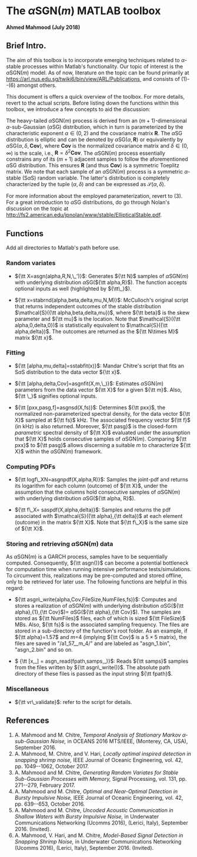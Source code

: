 # The $\alpha$SGN($m$) MATLAB toolbox

**Ahmed Mahmood  (July 2018)**



## Brief Intro.

The aim of this toolbox is to incorporate emerging techniques related to $\alpha$-stable processes within Matlab's functionality. Our topic of interest is the $\alpha$SGN($m$) model. As of now, literature on the topic can be found primarily at <https://arl.nus.edu.sg/twiki6/bin/view/ARL/Publications > and consists of (1)--(6) amongst others.

This document is offers a quick overview of the toolbox. For more details, revert to the actual scripts. Before listing down the functions within this toolbox, we introduce a few concepts to aid the discussion: 

The heavy-tailed $\alpha$SGN($m$) process is derived from an $(m+1)$-dimensional $\alpha$-sub-Gaussian ($\alpha$SG) distribution, which in turn is parameterized by the characteristic exponent $\alpha\in(0,2)$ and the covariance matrix $\mathbf{R}$. The $\alpha$SG distribution is elliptic and can be denoted by $\alpha$SG($\alpha,\mathbf{R}$) or equivalently by $\alpha$SG($\alpha,\delta,\mathbf{Cov}$), where $\mathbf{Cov}$ is the normalized covariance matrix and $\delta\in(0,\infty)$ is the scale, i.e., $\mathbf{R}=\delta^2\mathbf{Cov}$. The $\alpha$SGN($m$) process essentially constrains any of its $(m+1)$ adjacent samples to follow the aforementioned $\alpha$SG distribution. This ensures $\mathbf{R}$ (and thus $\mathbf{Cov}$) is a symmetric Toeplitz matrix. We note that each sample of an $\alpha$SGN($m$) process is a symmetric $\alpha$-stable (S$\alpha$S) random variable. The latter's distribution is completely characterized by the tuple $(\alpha,\delta)$ and can be expressed as $\mathcal{S}(\alpha,\delta)$.

For more information about the employed parameterization, revert to (3). For a great introduction to $\alpha$SG distributions, do go through Nolan's discussion on the topic at <http://fs2.american.edu/jpnolan/www/stable/EllipticalStable.pdf>.



## Functions

Add all directories to Matlab's path before use.

### Random variates

- ${\tt X=asgn(alpha,R,N,\_')}$: Generates ${\tt N}$ samples of $\alpha$SGN($m$) with underlying distribution $\alpha$SG(${\tt alpha,R}$). The function accepts optional inputs as well (highlighted by ${\tt\_}$).

  

- ${\tt x=stabrnd(alpha,beta,delta,mu,N,M)}$: McCulloch's original script that returns independent outcomes of the stable distribution $\mathcal{S}({\tt alpha,beta,delta,mu})$, where ${\tt beta}$ is the skew parameter and ${\tt mu}$ is the location. Note that $\mathcal{S}({\tt alpha,0,delta,0})$ is statistically equivalent to $\mathcal{S}({\tt alpha,delta})$. The outcomes are returned as the ${\tt N\times M}$ matrix ${\tt x}$.

### Fitting	

- ${\tt [alpha,mu,delta]=sstabfit(x)}$:  Mandar Chitre's script that fits an S$\alpha$S distribution to the data vector ${\tt x}$.

  

- ${\tt [alpha,delta,Cov]=asgnfit(X,m,\_)}$: Estimates $\alpha$SGN($m$) parameters from the data vector ${\tt X}$ for a given ${\tt m}$. Also, ${\tt \_}$ signifies optional inputs.

  

- ${\tt [pxx,pasg,f]=asgnsd(X,fs)}$: Determines ${\tt pxx}$, the normalized non-parameterized spectral density, for the data vector ${\tt X}$ sampled at ${\tt fs}$ kHz. The associated frequency vector ${\tt f}$ (in kHz) is also returned. Moreover, ${\tt pasg}$ is the closed-form *parametric* spectral density of ${\tt X}$ evaluated under the assumption that ${\tt X}$ holds consecutive samples of $\alpha$SGN($m$). Comparing ${\tt pxx}$ to ${\tt pasg}$ allows discerning a suitable $m$ to characterize ${\tt X}$ within the $\alpha$SGN($m$) framework.


### Computing PDFs

- ${\tt logf\_XN=asgnpdf(X,alpha,R)}$: Samples the joint-pdf and returns its logarithm for each column (outcome) of ${\tt X}$, under the assumption that the columns hold consecutive samples of $\alpha$SGN($m$) with underlying distribution $\alpha$SG(${\tt alpha, R}$).

- ${\tt f\_X= saspdf(X,alpha,delta)}$: Samples and returns the pdf associated with $\mathcal{S}({\tt alpha},{\tt delta})$ at each element (outcome) in the matrix ${\tt X}$. Note that ${\tt f\_X}$ is the same size of ${\tt X}$.


### Storing and retrieving $\alpha$SGN($m$) data

As $\alpha$SGN($m$) is a GARCH process, samples have to be sequentially computed. Consequently, ${\tt asgn()}$ can become a potential bottleneck for computation time when running intensive performance tests/simulations. To circumvent this, realizations may be pre-computed and stored offline, only to be retrieved for later use. The following functions are helpful in this regard: 

- 
  ${\tt asgn\_write(alpha,Cov,FileSize,NumFiles,fs)}$: Computes and stores a realization of $\alpha$SGN($m$) with underlying distribution $\alpha$SG(${\tt alpha},{1},{\tt Cov}$)= $\alpha$SG(${\tt alpha},{\tt Cov}$). The samples are stored as ${\tt NumFiles}$ files, each of which is sized ${\tt FileSize}$ MBs. Also, ${\tt fs}$ is the associated sampling frequency. The files are stored in a sub-directory of the function's root folder. As an example, if ${\tt alpha}=1.57$ and $m=$4 (implying ${\tt Cov}$ is a $5\times5$ matrix), the files are saved in "/a1_57__m_4/" and are labeled as "asgn\_1.bin", "asgn\_2.bin" and so on. 
  	

- $ {\tt [x,\_] = asgn\_read(fpath,samps,\_)}$: Reads ${\tt samps}$ samples from the files written by ${\tt asgn\_write()}$. The absolute path directory of these files is passed as the input string ${\tt fpath}$.


### Miscellaneous

- ${\tt vr\_validate}$: refer to the script for details.




## References

1. A. Mahmood and M. Chitre,  *Temporal Analysis of Stationary Markov $\alpha$-sub-Gaussian Noise,* in OCEANS 2016 MTS/IEEE, (Monterey, CA, USA), September 2016. 
2. A. Mahmood, M. Chitre, and V. Hari, *Locally optimal inspired detection in snapping shrimp noise,* IEEE Journal of Oceanic Engineering, vol. 42, pp. 1049--1062, October 2017.
3. A. Mahmood and M. Chitre, *Generating Random Variates for Stable Sub-Gaussian Processes with Memory,* Signal Processing, vol. 131, pp. 271--279, February 2017.
4. A. Mahmood and M. Chitre, *Optimal and Near-Optimal Detection in Bursty Impulsive Noise,* IEEE Journal of Oceanic Engineering, vol. 42, pp. 639--653, October 2016.
5. A. Mahmood and M. Chitre, *Uncoded Acoustic Communication in Shallow Waters with Bursty Impulsive Noise,* in Underwater Communications Networking (Ucomms 2016), (Lerici, Italy), September 2016. (Invited).
6. A. Mahmood, V. Hari, and M. Chitre, *Model-Based Signal Detection in Snapping Shrimp Noise,* in Underwater Communications Networking (Ucomms 2016), (Lerici, Italy), September 2016. (Invited).